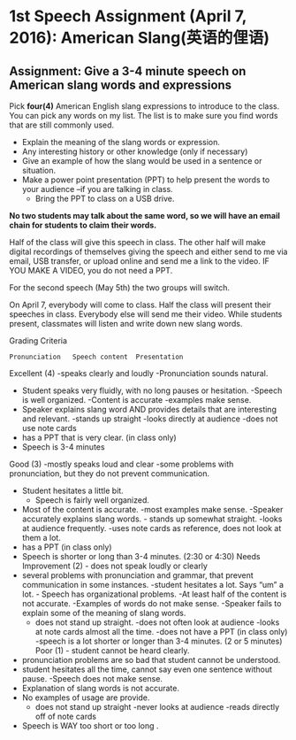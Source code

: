 # 1st Speech Assignment (April 7, 2016): American Slang(英语的俚语)

## Assignment: Give a 3-4 minute speech on American slang words and expressions

Pick **four(4)** American English slang expressions to introduce to the class.  
You can pick any words on my list. The list is to make sure you find words that are still commonly used. 
 - Explain the meaning of the slang words or expression.
 - Any interesting history or other knowledge (only if necessary)
 - Give an example of how the slang would be used in a sentence or situation.
 - Make a power point presentation (PPT) to help present the words to your audience –if you are talking in class.
    - Bring the PPT to class on a USB drive. 


**No two students may talk about the same word, so we will have an email chain for students to claim their words.**

Half of the class will give this speech in class. The other half will make digital recordings of themselves giving the speech and either send to me via email, USB transfer, or upload online and send me a link to the video.  IF YOU MAKE A VIDEO, you do not need a PPT. 

For the second speech (May 5th) the two groups will switch. 

On April 7, everybody will come to class. Half the class will present their speeches in class. Everybody else will send me their video.  While students present, classmates will listen and write down new slang words. 

Grading Criteria


	Pronunciation	Speech content	Presentation
Excellent (4)	-speaks clearly and loudly
-Pronunciation sounds natural. 
- Student speaks very fluidly, with no long pauses or hesitation.
	-Speech is well organized.
-Content is accurate
-examples make sense.
- Speaker explains slang word AND provides details that are interesting and relevant.
	-stands up straight
-looks directly at audience
-does not use note cards
- has a PPT that is very clear. (in class only)
- Speech is 3-4 minutes 

Good (3)	-mostly speaks loud and clear
-some problems with pronunciation, but they do not prevent communication.
- Student hesitates a little bit.  
	- Speech is fairly well organized.
- Most of the content is accurate.
-most examples make sense.
-Speaker accurately explains slang words. 	- stands up somewhat straight.
-looks at audience frequently.
-uses note cards as reference,  does not look at them a lot.
- has a PPT (in class only)
- Speech is shorter or long than 3-4 minutes.  (2:30 or 4:30)
Needs Improvement (2)	- does not speak loudly or clearly
- several problems with pronunciation and grammar,  that prevent communication in some instances. 
-student hesitates a lot.  Says “um” a lot. 	- Speech has organizational problems.
-At least half of the content is not accurate.
-Examples of words do not make sense.
-Speaker fails to explain some of the meaning of slang words.
	- does not stand up straight.
-does not often look at audience
-looks at note cards almost all the time.
-does not have a PPT (in class only) 
-speech is a lot shorter or longer than 3-4 minutes.  (2 or 5 minutes)
Poor (1)	- student cannot be heard clearly.
- pronunciation problems are so bad that student cannot be understood. 
- student hesitates all the time, cannot say even one sentence without pause.	-Speech does not make sense.
- Explanation of slang words is not accurate. 
- No examples of usage are provide.
	- does not stand up straight
-never looks at audience
-reads directly off of note cards
- Speech is WAY too short or too long .



